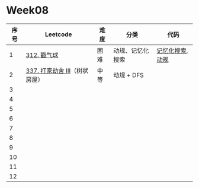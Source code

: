 # Week08

| 序号 | Leetcode                                                     | 难度 | 分类             | 代码                                                         |
| ---- | ------------------------------------------------------------ | ---- | ---------------- | ------------------------------------------------------------ |
| 1    | [312. 戳气球](https://leetcode.cn/problems/burst-balloons/)  | 困难 | 动规、记忆化搜索 | [记忆化搜索](https://github.com/zhj6422/LeetcodeHomework/blob/main/week08/312.%20%E6%88%B3%E6%B0%94%E7%90%83%EF%BC%88%E8%AE%B0%E5%BF%86%E5%8C%96%E6%90%9C%E7%B4%A2%EF%BC%89.java),[动规](https://github.com/zhj6422/LeetcodeHomework/blob/main/week08/312.%20%E6%88%B3%E6%B0%94%E7%90%83%EF%BC%88%E5%8A%A8%E8%A7%84%EF%BC%89.java) |
| 2    | [337. 打家劫舍 III](https://leetcode.cn/problems/house-robber-iii/)（树状房屋） | 中等 | 动规 + DFS       |                                                              |
| 3    |                                                              |      |                  |                                                              |
| 4    |                                                              |      |                  |                                                              |
| 5    |                                                              |      |                  |                                                              |
| 6    |                                                              |      |                  |                                                              |
| 7    |                                                              |      |                  |                                                              |
| 8    |                                                              |      |                  |                                                              |
| 9    |                                                              |      |                  |                                                              |
| 10   |                                                              |      |                  |                                                              |
| 11   |                                                              |      |                  |                                                              |
| 12   |                                                              |      |                  |                                                              |